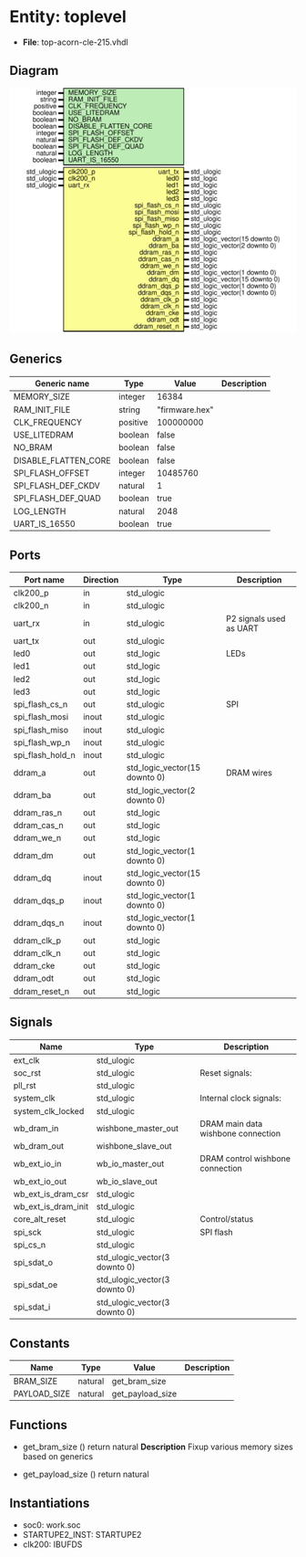 # Entity: toplevel

- **File**: top-acorn-cle-215.vhdl
## Diagram

![Diagram](top-acorn-cle-215.svg "Diagram")
## Generics

| Generic name         | Type     | Value          | Description |
| -------------------- | -------- | -------------- | ----------- |
| MEMORY_SIZE          | integer  | 16384          |             |
| RAM_INIT_FILE        | string   | "firmware.hex" |             |
| CLK_FREQUENCY        | positive | 100000000      |             |
| USE_LITEDRAM         | boolean  | false          |             |
| NO_BRAM              | boolean  | false          |             |
| DISABLE_FLATTEN_CORE | boolean  | false          |             |
| SPI_FLASH_OFFSET     | integer  | 10485760       |             |
| SPI_FLASH_DEF_CKDV   | natural  | 1              |             |
| SPI_FLASH_DEF_QUAD   | boolean  | true           |             |
| LOG_LENGTH           | natural  | 2048           |             |
| UART_IS_16550        | boolean  | true           |             |
## Ports

| Port name        | Direction | Type                          | Description             |
| ---------------- | --------- | ----------------------------- | ----------------------- |
| clk200_p         | in        | std_ulogic                    |                         |
| clk200_n         | in        | std_ulogic                    |                         |
| uart_rx          | in        | std_ulogic                    | P2 signals used as UART |
| uart_tx          | out       | std_ulogic                    |                         |
| led0             | out       | std_logic                     | LEDs                    |
| led1             | out       | std_logic                     |                         |
| led2             | out       | std_logic                     |                         |
| led3             | out       | std_logic                     |                         |
| spi_flash_cs_n   | out       | std_ulogic                    | SPI                     |
| spi_flash_mosi   | inout     | std_ulogic                    |                         |
| spi_flash_miso   | inout     | std_ulogic                    |                         |
| spi_flash_wp_n   | inout     | std_ulogic                    |                         |
| spi_flash_hold_n | inout     | std_ulogic                    |                         |
| ddram_a          | out       | std_logic_vector(15 downto 0) | DRAM wires              |
| ddram_ba         | out       | std_logic_vector(2 downto 0)  |                         |
| ddram_ras_n      | out       | std_logic                     |                         |
| ddram_cas_n      | out       | std_logic                     |                         |
| ddram_we_n       | out       | std_logic                     |                         |
| ddram_dm         | out       | std_logic_vector(1 downto 0)  |                         |
| ddram_dq         | inout     | std_logic_vector(15 downto 0) |                         |
| ddram_dqs_p      | inout     | std_logic_vector(1 downto 0)  |                         |
| ddram_dqs_n      | inout     | std_logic_vector(1 downto 0)  |                         |
| ddram_clk_p      | out       | std_logic                     |                         |
| ddram_clk_n      | out       | std_logic                     |                         |
| ddram_cke        | out       | std_logic                     |                         |
| ddram_odt        | out       | std_logic                     |                         |
| ddram_reset_n    | out       | std_logic                     |                         |
## Signals

| Name                | Type                          | Description                          |
| ------------------- | ----------------------------- | ------------------------------------ |
| ext_clk             | std_ulogic                    |                                      |
| soc_rst             | std_ulogic                    |  Reset signals:                      |
| pll_rst             | std_ulogic                    |                                      |
| system_clk          | std_ulogic                    |  Internal clock signals:             |
| system_clk_locked   | std_ulogic                    |                                      |
| wb_dram_in          | wishbone_master_out           |  DRAM main data wishbone connection  |
| wb_dram_out         | wishbone_slave_out            |                                      |
| wb_ext_io_in        | wb_io_master_out              |  DRAM control wishbone connection    |
| wb_ext_io_out       | wb_io_slave_out               |                                      |
| wb_ext_is_dram_csr  | std_ulogic                    |                                      |
| wb_ext_is_dram_init | std_ulogic                    |                                      |
| core_alt_reset      | std_ulogic                    |  Control/status                      |
| spi_sck             | std_ulogic                    |  SPI flash                           |
| spi_cs_n            | std_ulogic                    |                                      |
| spi_sdat_o          | std_ulogic_vector(3 downto 0) |                                      |
| spi_sdat_oe         | std_ulogic_vector(3 downto 0) |                                      |
| spi_sdat_i          | std_ulogic_vector(3 downto 0) |                                      |
## Constants

| Name         | Type    | Value             | Description |
| ------------ | ------- | ----------------- | ----------- |
| BRAM_SIZE    | natural |  get_bram_size    |             |
| PAYLOAD_SIZE | natural |  get_payload_size |             |
## Functions
- get_bram_size <font id="function_arguments">()</font> <font id="function_return">return natural </font>
**Description**
 Fixup various memory sizes based on generics

- get_payload_size <font id="function_arguments">()</font> <font id="function_return">return natural </font>
## Instantiations

- soc0: work.soc
- STARTUPE2_INST: STARTUPE2
- clk200: IBUFDS
